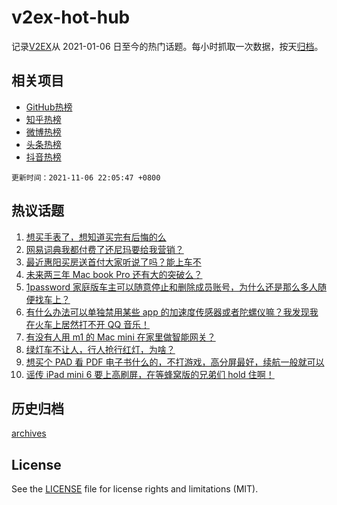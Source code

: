 # v2ex-hot-hub

 记录[V2EX](https://www.v2ex.com/)从 2021-01-06 日至今的热门话题。每小时抓取一次数据，按天[归档](archives)。
 
 ## 相关项目

- [GitHub热榜](https://github.com/lonnyzhang423/github-hot-hub)
- [知乎热榜](https://github.com/lonnyzhang423/zhihu-hot-hub)
- [微博热榜](https://github.com/lonnyzhang423/weibo-hot-hub)
- [头条热榜](https://github.com/lonnyzhang423/toutiao-hot-hub)
- [抖音热榜](https://github.com/lonnyzhang423/douyin-hot-hub)


 `更新时间：2021-11-06 22:05:47 +0800`

## 热议话题

1. [想买手表了，想知道买完有后悔的么](https://www.v2ex.com/t/813433)
1. [网易词典我都付费了还尼玛要给我营销？](https://www.v2ex.com/t/813430)
1. [最近惠阳买房送首付大家听说了吗？能上车不](https://www.v2ex.com/t/813456)
1. [未来两三年 Mac book Pro 还有大的突破么？](https://www.v2ex.com/t/813446)
1. [1password 家庭版车主可以随意停止和删除成员账号，为什么还是那么多人随便找车上？](https://www.v2ex.com/t/813404)
1. [有什么办法可以单独禁用某些 app 的加速度传感器或者陀螺仪嘛？我发现我在火车上居然打不开 QQ 音乐！](https://www.v2ex.com/t/813447)
1. [有没有人用 m1 的 Mac mini 在家里做智能网关？](https://www.v2ex.com/t/813435)
1. [绿灯车不让人，行人抢行红灯，为啥？](https://www.v2ex.com/t/813475)
1. [想买个 PAD 看 PDF 电子书什么的，不打游戏，高分屏最好，续航一般就可以](https://www.v2ex.com/t/813451)
1. [谣传 iPad mini 6 要上高刷屏，在等蜂窝版的兄弟们 hold 住啊！](https://www.v2ex.com/t/813402)

## 历史归档

[archives](archives)

## License

See the [LICENSE](LICENSE) file for license rights and limitations (MIT).
